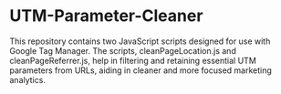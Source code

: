 # UTM-Parameter-Cleaner
This repository contains two JavaScript scripts designed for use with Google Tag Manager. The scripts, cleanPageLocation.js and cleanPageReferrer.js, help in filtering and retaining essential UTM parameters from URLs, aiding in cleaner and more focused marketing analytics.

